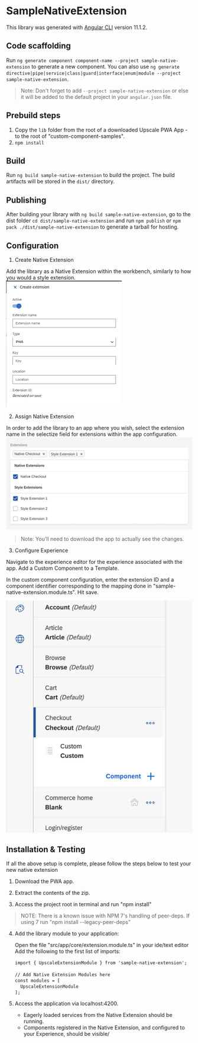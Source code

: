 # SampleNativeExtension

This library was generated with [Angular CLI](https://github.com/angular/angular-cli) version 11.1.2.

## Code scaffolding

Run `ng generate component component-name --project sample-native-extension` to generate a new component. You can also use `ng generate directive|pipe|service|class|guard|interface|enum|module --project sample-native-extension`.
> Note: Don't forget to add `--project sample-native-extension` or else it will be added to the default project in your `angular.json` file. 

## Prebuild steps

1) Copy the `lib` folder from the root of a downloaded Upscale PWA App - to the root of "custom-component-samples". 
2) `npm install`

## Build

  Run `ng build sample-native-extension` to build the project. The build artifacts will be stored in the `dist/` directory.

## Publishing

  After building your library with `ng build sample-native-extension`, go to the dist folder `cd dist/sample-native-extension` and run `npm publish` or `npm pack ./dist/sample-native-extension` to generate a tarball for hosting.

## Configuration
1. Create Native Extension

  Add the library as a Native Extension within the workbench, similarly to how you would a style extension.
  ![create native extension](../../documentation/images/Create_Native_Extension.png) 

2. Assign Native Extension

  In order to add the library to an app where you wish, select the extension name in the selectize field for extensions within the app configuration.
  ![assign native extension](../../documentation/images/Assign_native_extension.png) 

  > Note: You'll need to download the app to actually see the changes.

3. Configure Experience

  Navigate to the experience editor for the experience associated with the app. Add a Custom Component to a Template.

  In the custom component configuration, enter the extension ID and a component identifier corresponding to the mapping done in "sample-native-extension.module.ts". Hit save. 

  ![configure experience](../../documentation/images/configure_experience.png) 


## Installation & Testing
If all the above setup is complete, please follow the steps below to test your new native extension

1. Download the PWA app.

2. Extract the contents of the zip.

3. Access the project root in terminal and run "npm install"  
 > NOTE: There is a known issue with NPM 7's handling of peer-deps. If using 7 run "npm install --legacy-peer-deps"

4. Add the library module to your application:

    Open the file "src/app/core/extension.module.ts" in your ide/text editor
    Add the following to the first list of imports:
    
    ```
    import { UpscaleExtensionModule } from 'sample-native-extension';

    // Add Native Extension Modules here
    const modules = [
      UpscaleExtensionModule
    ];
    ```

5. Access the application via localhost:4200. 
    - Eagerly loaded services from the Native Extension should be running. 
    - Components registered in the Native Extension, and configured to your Experience, should be visible/
